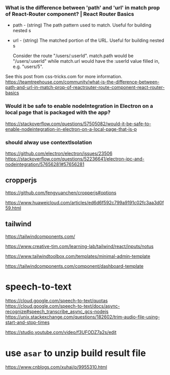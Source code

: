 ### What is the difference between 'path' and 'url' in match prop of React-Router <Route> component? | React Router Basics

- path - (string) The path pattern used to match. Useful for building nested <Route>s
- url - (string) The matched portion of the URL. Useful for building nested <Link>s

  Consider the route "/users/:userId". match.path would be "/users/:userId" while match.url would have the :userId value filled in, e.g. "users/5".

See this post from css-tricks.com for more information.
https://teamtreehouse.com/community/what-is-the-difference-between-path-and-url-in-match-prop-of-reactrouter-route-component-react-router-basics

### Would it be safe to enable nodeIntegration in Electron on a local page that is packaged with the app?

https://stackoverflow.com/questions/57505082/would-it-be-safe-to-enable-nodeintegration-in-electron-on-a-local-page-that-is-p

### should alway use contextIsolation

https://github.com/electron/electron/issues/23506
https://stackoverflow.com/questions/52236641/electron-ipc-and-nodeintegration/57656281#57656281

## cropperjs

https://github.com/fengyuanchen/cropperjs#options

https://www.huaweicloud.com/articles/ed6d6f592c799a9191c02fc3aa3d0f59.html

## tailwind

https://tailwindcomponents.com/

https://www.creative-tim.com/learning-lab/tailwind/react/inputs/notus

https://www.tailwindtoolbox.com/templates/minimal-admin-template

https://tailwindcomponents.com/component/dashboard-template


# speech-to-text

https://cloud.google.com/speech-to-text/quotas
https://cloud.google.com/speech-to-text/docs/async-recognize#speech_transcribe_async_gcs-nodejs
https://unix.stackexchange.com/questions/182602/trim-audio-file-using-start-and-stop-times

https://studio.youtube.com/video/f3UFODZ7a2s/edit


# use `asar` to unzip build result file

https://www.cnblogs.com/xuhai/p/9955310.html
